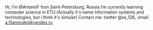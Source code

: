 Hi, I’m @ArtemiiF fron Saint-Petersburg, Russia
I’m currently learning computer science in ETU.(Actually it's name Information systems and technologies, but i think it's simular)
Contact me:
  twitter @ss_126_
  email a.filanovskii@yandex.ru

<!---
ArtemiiF/ArtemiiF is a ✨ special ✨ repository because its `README.md` (this file) appears on your GitHub profile.
You can click the Preview link to take a look at your changes.
--->
